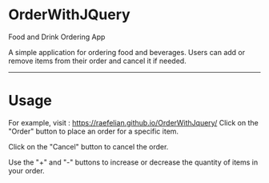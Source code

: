 # OrderWithJQuery
Food and Drink Ordering App

A simple application for ordering food and beverages. 
Users can add or remove items from their order and cancel it if needed.
<hr>
<h1>Usage</h1>

For example, visit : https://raefelian.github.io/OrderWithJquery/
Click on the "Order" button to place an order for a specific item. 

Click on the "Cancel" button to cancel the order.

Use the "+" and "-" buttons to increase or decrease the quantity of items in your order.



